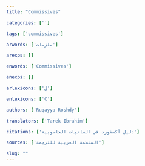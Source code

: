 ```yaml
---
title: "Commissives"

categories: ['']

tags: ['commissives']

arwords: ['ملزمات']

arexps: []

enwords: ['Commissives']

enexps: []

arlexicons: ['ل']

enlexicons: ['C']

authors: ['Ruqayya Roshdy']

translators: ['Tarek Ibrahim']

citations: ['دليل أكسفورد في السانيات الحاسوبية']

sources: ['المنظمة العربية للترجمة']

slug: ""
---
```


